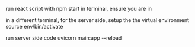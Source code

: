 run react script with npm start in terminal, ensure you are in 

in a different terminal, for the server side, setup the the virtual environment source env/bin/activate

run server side code uvicorn main:app --reload
